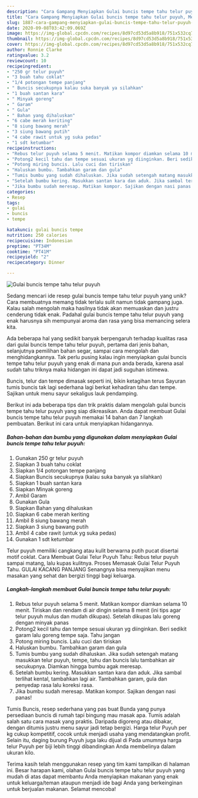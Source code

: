 ```yaml
---
description: "Cara Gampang Menyiapkan Gulai buncis tempe tahu telur puyuh, Menggugah Selera"
title: "Cara Gampang Menyiapkan Gulai buncis tempe tahu telur puyuh, Menggugah Selera"
slug: 1887-cara-gampang-menyiapkan-gulai-buncis-tempe-tahu-telur-puyuh-menggugah-selera
date: 2020-09-08T03:42:09.069Z
image: https://img-global.cpcdn.com/recipes/8d97cd53d5a8b918/751x532cq70/gulai-buncis-tempe-tahu-telur-puyuh-foto-resep-utama.jpg
thumbnail: https://img-global.cpcdn.com/recipes/8d97cd53d5a8b918/751x532cq70/gulai-buncis-tempe-tahu-telur-puyuh-foto-resep-utama.jpg
cover: https://img-global.cpcdn.com/recipes/8d97cd53d5a8b918/751x532cq70/gulai-buncis-tempe-tahu-telur-puyuh-foto-resep-utama.jpg
author: Ronnie Clarke
ratingvalue: 3.2
reviewcount: 10
recipeingredient:
- "250 gr telur puyuh"
- "3 buah tahu coklat"
- "1/4 potongan tempe panjang"
- " Buncis secukupnya kalau suka banyak ya silahkan"
- "1 buah santan kara"
- " Minyak goreng"
- " Garam"
- " Gula"
- " Bahan yang dihaluskan"
- "6 cabe merah keriting"
- "8 siung bawang merah"
- "3 siung bawang putih"
- "4 cabe rawit untuk yg suka pedas"
- "1 sdt ketumbar"
recipeinstructions:
- "Rebus telur puyuh selama 5 menit. Matikan kompor diamkan selama 10 menit. Tiriskan dan rendam di air dingin selama 8 menit (ini tips agar telur puyuh mulus dan mudah dikupas). Setelah dikupas lalu goreng dengan minyak panas"
- "Potong2 kecil tahu dan tempe sesuai ukuran yg diinginkan. Beri sedikit garam lalu goreng tempe saja. Tahu jangan"
- "Potong miring buncis. Lalu cuci dan tiriskan"
- "Haluskan bumbu. Tambahkan garam dan gula"
- "Tumis bumbu yang sudah dihaluskan. Jika sudah setengah matang masukkan telur puyuh, tempe, tahu dan buncis lalu tambahkan air secukupnya. Diamkan hingga bumbu agak meresap."
- "Setelah bumbu kering. Masukkan santan kara dan aduk. Jika sambal terlihat kental, tambahkan lagi air. Tambahkan garam, gula dan penyedap rasa lalu koreksi rasa."
- "Jika bumbu sudah meresap. Matikan kompor. Sajikan dengan nasi panas!"
categories:
- Resep
tags:
- gulai
- buncis
- tempe

katakunci: gulai buncis tempe 
nutrition: 250 calories
recipecuisine: Indonesian
preptime: "PT34M"
cooktime: "PT41M"
recipeyield: "2"
recipecategory: Dinner

---
```



![Gulai buncis tempe tahu telur puyuh](https://img-global.cpcdn.com/recipes/8d97cd53d5a8b918/751x532cq70/gulai-buncis-tempe-tahu-telur-puyuh-foto-resep-utama.jpg)

Sedang mencari ide resep gulai buncis tempe tahu telur puyuh yang unik? Cara membuatnya memang tidak terlalu sulit namun tidak gampang juga. Kalau salah mengolah maka hasilnya tidak akan memuaskan dan justru cenderung tidak enak. Padahal gulai buncis tempe tahu telur puyuh yang enak harusnya sih mempunyai aroma dan rasa yang bisa memancing selera kita.

Ada beberapa hal yang sedikit banyak berpengaruh terhadap kualitas rasa dari gulai buncis tempe tahu telur puyuh, pertama dari jenis bahan, selanjutnya pemilihan bahan segar, sampai cara mengolah dan menghidangkannya. Tak perlu pusing kalau ingin menyiapkan gulai buncis tempe tahu telur puyuh yang enak di mana pun anda berada, karena asal sudah tahu triknya maka hidangan ini dapat jadi suguhan istimewa.

Buncis, telur dan tempe dimasak seperti ini, bikin ketagihan terus Sayuran tumis buncis tak lagi sederhana lagi berkat kehadiran tahu dan tempe. Sajikan untuk menu sayur sekaligus lauk pendamping.


Berikut ini ada beberapa tips dan trik praktis dalam mengolah gulai buncis tempe tahu telur puyuh yang siap dikreasikan. Anda dapat membuat Gulai buncis tempe tahu telur puyuh memakai 14 bahan dan 7 langkah pembuatan. Berikut ini cara untuk menyiapkan hidangannya.

<!--inarticleads1-->

##### Bahan-bahan dan bumbu yang digunakan dalam menyiapkan Gulai buncis tempe tahu telur puyuh:

1. Gunakan 250 gr telur puyuh
1. Siapkan 3 buah tahu coklat
1. Siapkan 1/4 potongan tempe panjang
1. Siapkan  Buncis secukupnya (kalau suka banyak ya silahkan)
1. Siapkan 1 buah santan kara
1. Siapkan  Minyak goreng
1. Ambil  Garam
1. Gunakan  Gula
1. Siapkan  Bahan yang dihaluskan
1. Siapkan 6 cabe merah keriting
1. Ambil 8 siung bawang merah
1. Siapkan 3 siung bawang putih
1. Ambil 4 cabe rawit (untuk yg suka pedas)
1. Gunakan 1 sdt ketumbar


Telur puyuh memiliki cangkang atau kulit berwarna putih pucat disertai motif coklat. Cara Membuat Gulai Telur Puyuh Tahu: Rebus telur puyuh sampai matang, lalu kupas kulitnya. Proses Memasak Gulai Telur Puyuh Tahu. GULAI KACANG PANJANG Senangnya bisa menyajikan menu masakan yang sehat dan bergizi tinggi bagi keluarga. 

<!--inarticleads2-->

##### Langkah-langkah membuat Gulai buncis tempe tahu telur puyuh:

1. Rebus telur puyuh selama 5 menit. Matikan kompor diamkan selama 10 menit. Tiriskan dan rendam di air dingin selama 8 menit (ini tips agar telur puyuh mulus dan mudah dikupas). Setelah dikupas lalu goreng dengan minyak panas
1. Potong2 kecil tahu dan tempe sesuai ukuran yg diinginkan. Beri sedikit garam lalu goreng tempe saja. Tahu jangan
1. Potong miring buncis. Lalu cuci dan tiriskan
1. Haluskan bumbu. Tambahkan garam dan gula
1. Tumis bumbu yang sudah dihaluskan. Jika sudah setengah matang masukkan telur puyuh, tempe, tahu dan buncis lalu tambahkan air secukupnya. Diamkan hingga bumbu agak meresap.
1. Setelah bumbu kering. Masukkan santan kara dan aduk. Jika sambal terlihat kental, tambahkan lagi air. Tambahkan garam, gula dan penyedap rasa lalu koreksi rasa.
1. Jika bumbu sudah meresap. Matikan kompor. Sajikan dengan nasi panas!


Tumis Buncis, resep sederhana yang pas buat Bunda yang punya persediaan buncis di rumah tapi bingung mau masak apa. Tumis adalah salah satu cara masak yang praktis. Daripada digoreng atau dibakar, dengan ditumis justru menu sayur jadi tetap bergizi. Harga telur Puyuh per kg cukup kompetitif, cocok untuk menjadi usaha yang mendatangkan profit. Selain itu, daging burung Puyuh juga laku dijual di Pada umumnya harga telur Puyuh per biji lebih tinggi dibandingkan Anda membelinya dalam ukuran kilo. 

Terima kasih telah menggunakan resep yang tim kami tampilkan di halaman ini. Besar harapan kami, olahan Gulai buncis tempe tahu telur puyuh yang mudah di atas dapat membantu Anda menyiapkan makanan yang enak untuk keluarga/teman ataupun menjadi ide bagi Anda yang berkeinginan untuk berjualan makanan. Selamat mencoba!

